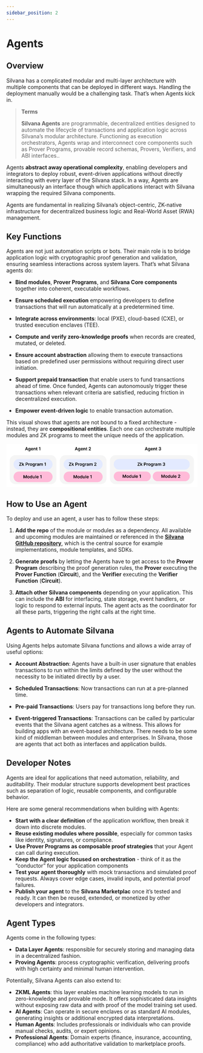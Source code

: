 ```yaml
---
sidebar_position: 2
---
```


# Agents

## Overview

Silvana has a complicated modular and multi-layer architecture with multiple components that can be deployed in different ways. Handling the deployment manually would be a challenging task. That’s when Agents kick in. 


> **Terms**  
>
> **Silvana Agents** are programmable, decentralized entities designed to automate the lifecycle of transactions and application logic across Silvana’s modular architecture. Functioning as execution orchestrators, Agents wrap and interconnect core components such as Prover Programs, provable record schemas, Provers, Verifiers, and ABI interfaces..

Agents **abstract away operational complexity**, enabling developers and integrators to deploy robust, event-driven applications without directly interacting with every layer of the Silvana stack. In a way, Agents are simultaneously an interface though which applications interact with Silvana wrapping the required Silvana components.

Agents are fundamental in realizing Silvana’s object-centric, ZK-native infrastructure for decentralized business logic and Real-World Asset (RWA) management.

## Key Functions

Agents are not just automation scripts or bots. Their main role is to bridge application logic with cryptographic proof generation and validation, ensuring seamless interactions across system layers. That’s what Silvana agents do:

* **Bind modules**, **Prover Programs**, and **Silvana Core components** together into coherent, executable workflows.

* **Ensure scheduled execution** empowering developers to define transactions that will run automatically at a predetermined time. 

* **Integrate across environments**: local (PXE), cloud-based (CXE), or trusted execution enclaves (TEE).

* **Compute and verify zero-knowledge proofs** when records are created, mutated, or deleted.

* **Ensure account abstraction** allowing them to execute transactions based on predefined user permissions without requiring direct user initiation.

* **Support prepaid transaction** that enable users to fund transactions ahead of time. Once funded, Agents can autonomously trigger these transactions when relevant criteria are satisfied, reducing friction in decentralized execution.

* **Empower event-driven logic** to enable transaction automation.

This visual shows that agents are not bound to a fixed architecture - instead, they are **compositional entities**. Each one can orchestrate multiple modules and ZK programs to meet the unique needs of the application.

![Silvana Agents](./img/silvana-agents.png)

## How to Use an Agent

To deploy and use an agent, a user has to follow these steps:
1. **Add the repo** of the module or modules as a dependency. All available and upcoming modules are maintained or referenced in the [**Silvana GitHub repository**](https://github.com/SilvanaOne), which is the central source for example implementations, module templates, and SDKs.

2. **Generate proofs** by letting the Agents have to get access to the **Prover Program** describing the proof generation rules, the **Prover** executing the **Prover Function** (**Circuit**), and the **Verifier** executing the **Verifier Function** (**Circuit**).

3. **Attach other Silvana components** depending on your application. This can include the **ABI** for interfacing, state storage, event handlers, or logic to respond to external inputs. The agent acts as the coordinator for all these parts, triggering the right calls at the right time.

## Agents to Automate Silvana

Using Agents helps automate Silvana functions and allows a wide array of useful options:

* **Account Abstraction**: Agents have a built-in user signature that enables transactions to run within the limits defined by the user without the necessity to be initiated directly by a user.

* **Scheduled Transactions**: Now transactions can run at a pre-planned time.
* **Pre-paid Transactions**: Users pay for transactions long before they run.
* **Event-triggered Transactions**: Transactions can be called by particular events that the Silvana agent catches as a witness. This allows for building apps with an event-based architecture. There needs to be some kind of middleman between modules and enterprises. In Silvana, those are agents that act both as interfaces and application builds.

## Developer Notes
Agents are ideal for applications that need automation, reliability, and auditability. Their modular structure supports development best practices such as separation of logic, reusable components, and configurable behavior.

Here are some general recommendations when building with Agents:

* **Start with a clear definition** of the application workflow, then break it down into discrete modules.
* **Reuse existing modules where possible**, especially for common tasks like identity, signatures, or compliance.
* **Use Prover Programs as composable proof strategies** that your Agent can call during execution.
* **Keep the Agent logic focused on orchestration** - think of it as the “conductor” for your application components
* **Test your agent thoroughly** with mock transactions and simulated proof requests. Always cover edge cases, invalid inputs, and potential proof failures.
* **Publish your agent** to the **Silvana Marketplac** once it’s tested and ready. It can then be reused, extended, or monetized by other developers and integrators.

## Agent Types

Agents come in the following types:

* **Data Layer Agents**: responsible for securely storing and managing data in a decentralized fashion.
* **Proving Agents**: process cryptographic verification, delivering proofs with high certainty and minimal human intervention.

Potentially, Silvana Agents can also extend to:

* **ZKML Agents**: this layer enables machine learning models to run in zero-knowledge and provable mode. It offers sophisticated data insights without exposing raw data and with proof of the model training set used.
* **AI Agents**: Can operate in secure enclaves or as standard AI modules, generating insights or additional encrypted data interpretations.
* **Human Agents**: Includes professionals or individuals who can provide manual checks, audits, or expert opinions.
* **Professional Agents**: Domain experts (finance, insurance, accounting, compliance) who add authoritative validation to marketplace proofs.